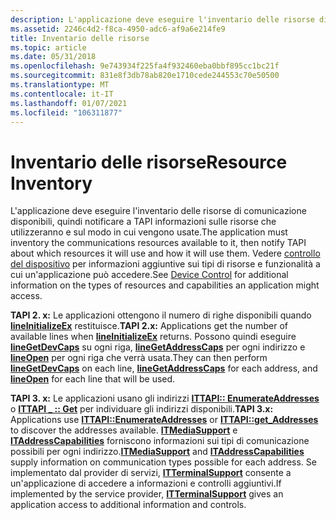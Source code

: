 ```yaml
---
description: L'applicazione deve eseguire l'inventario delle risorse di comunicazione disponibili, quindi notificare a TAPI informazioni sulle risorse che utilizzeranno e sul modo in cui vengono usate.
ms.assetid: 2246c4d2-f8ca-4950-adc6-af9a6e214fe9
title: Inventario delle risorse
ms.topic: article
ms.date: 05/31/2018
ms.openlocfilehash: 9e743934f225fa4f932460eba0bbf895cc1bc21f
ms.sourcegitcommit: 831e8f3db78ab820e1710cede244553c70e50500
ms.translationtype: MT
ms.contentlocale: it-IT
ms.lasthandoff: 01/07/2021
ms.locfileid: "106311877"
---
```

# <a name="resource-inventory"></a><span data-ttu-id="910f6-103">Inventario delle risorse</span><span class="sxs-lookup"><span data-stu-id="910f6-103">Resource Inventory</span></span>

<span data-ttu-id="910f6-104">L'applicazione deve eseguire l'inventario delle risorse di comunicazione disponibili, quindi notificare a TAPI informazioni sulle risorse che utilizzeranno e sul modo in cui vengono usate.</span><span class="sxs-lookup"><span data-stu-id="910f6-104">The application must inventory the communications resources available to it, then notify TAPI about which resources it will use and how it will use them.</span></span> <span data-ttu-id="910f6-105">Vedere [controllo del dispositivo](device-control.md) per informazioni aggiuntive sui tipi di risorse e funzionalità a cui un'applicazione può accedere.</span><span class="sxs-lookup"><span data-stu-id="910f6-105">See [Device Control](device-control.md) for additional information on the types of resources and capabilities an application might access.</span></span>

<span data-ttu-id="910f6-106">**TAPI 2. x:** Le applicazioni ottengono il numero di righe disponibili quando [**lineInitializeEx**](/windows/win32/api/tapi/nf-tapi-lineinitializeexa) restituisce.</span><span class="sxs-lookup"><span data-stu-id="910f6-106">**TAPI 2.x:** Applications get the number of available lines when [**lineInitializeEx**](/windows/win32/api/tapi/nf-tapi-lineinitializeexa) returns.</span></span> <span data-ttu-id="910f6-107">Possono quindi eseguire [**lineGetDevCaps**](/windows/win32/api/tapi/nf-tapi-linegetdevcaps) su ogni riga, [**lineGetAddressCaps**](/windows/win32/api/tapi/nf-tapi-linegetaddresscaps) per ogni indirizzo e [**lineOpen**](/windows/win32/api/tapi/nf-tapi-lineopen) per ogni riga che verrà usata.</span><span class="sxs-lookup"><span data-stu-id="910f6-107">They can then perform [**lineGetDevCaps**](/windows/win32/api/tapi/nf-tapi-linegetdevcaps) on each line, [**lineGetAddressCaps**](/windows/win32/api/tapi/nf-tapi-linegetaddresscaps) for each address, and [**lineOpen**](/windows/win32/api/tapi/nf-tapi-lineopen) for each line that will be used.</span></span>

<span data-ttu-id="910f6-108">**TAPI 3. x:** Le applicazioni usano gli indirizzi [**ITTAPI:: EnumerateAddresses**](/windows/desktop/api/tapi3if/nf-tapi3if-ittapi-enumerateaddresses) o [**ITTAPI \_ :: Get**](/windows/desktop/api/tapi3if/nf-tapi3if-ittapi-get_addresses) per individuare gli indirizzi disponibili.</span><span class="sxs-lookup"><span data-stu-id="910f6-108">**TAPI 3.x:** Applications use [**ITTAPI::EnumerateAddresses**](/windows/desktop/api/tapi3if/nf-tapi3if-ittapi-enumerateaddresses) or [**ITTAPI::get\_Addresses**](/windows/desktop/api/tapi3if/nf-tapi3if-ittapi-get_addresses) to discover the addresses available.</span></span> <span data-ttu-id="910f6-109">[**ITMediaSupport**](/windows/desktop/api/tapi3if/nn-tapi3if-itmediasupport) e [**ITAddressCapabilities**](/windows/desktop/api/tapi3if/nn-tapi3if-itaddresscapabilities) forniscono informazioni sui tipi di comunicazione possibili per ogni indirizzo.</span><span class="sxs-lookup"><span data-stu-id="910f6-109">[**ITMediaSupport**](/windows/desktop/api/tapi3if/nn-tapi3if-itmediasupport) and [**ITAddressCapabilities**](/windows/desktop/api/tapi3if/nn-tapi3if-itaddresscapabilities) supply information on communication types possible for each address.</span></span> <span data-ttu-id="910f6-110">Se implementato dal provider di servizi, [**ITTerminalSupport**](/windows/win32/api/tapi3if/nn-tapi3if-itterminalsupport) consente a un'applicazione di accedere a informazioni e controlli aggiuntivi.</span><span class="sxs-lookup"><span data-stu-id="910f6-110">If implemented by the service provider, [**ITTerminalSupport**](/windows/win32/api/tapi3if/nn-tapi3if-itterminalsupport) gives an application access to additional information and controls.</span></span>

 

 
